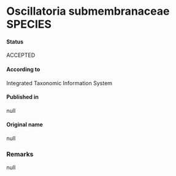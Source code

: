 Oscillatoria submembranaceae SPECIES
=======

#### Status
ACCEPTED

#### According to
Integrated Taxonomic Information System

#### Published in
null

#### Original name
null

### Remarks
null